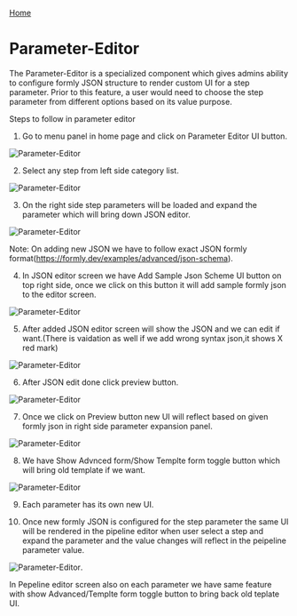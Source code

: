 [Home](readme.md)
# Parameter-Editor 
The Parameter-Editor is a specialized component which gives admins ability to configure formly JSON structure to render custom UI for a step parameter. Prior to this feature, a user would need to choose the step parameter from different options based on its value purpose.

Steps to follow in parameter editor

1) Go to menu panel in home page and click on Parameter Editor UI button. 

![Parameter-Editor](images/Home_Menu_ParameterScreen_Button.PNG)

2) Select any step from left side category list. 

![Parameter-Editor](images/Select_ParameterStep.PNG)

3) On the right side step parameters will be loaded and expand the parameter which will bring down JSON editor.

![Parameter-Editor](images/AfterClick_Parameter_Expansion_Panel.PNG)

Note: On adding new JSON we have to follow exact JSON formly format(https://formly.dev/examples/advanced/json-schema).

4) In JSON editor screen we have Add Sample Json Scheme UI button on top right side, once we click on this button it will add sample formly json to the editor screen. 

![Parameter-Editor](images/Add_Sample_Json_Schema_Button.PNG)

5) After added JSON editor screen will show the JSON and we can edit if want.(There is vaidation as well if we add wrong syntax json,it shows X red mark)

![Parameter-Editor](images/Json_Validation.PNG)

6) After JSON edit done click preview button.

![Parameter-Editor](images/parameter_editor.png) 

7) Once we click on Preview button new UI will reflect based on given formly json in right side parameter expansion panel.

![Parameter-Editor](images/Parameter_UI_Render.png) 

8) We have Show Advnced form/Show Templte form toggle button which will bring old template if we want.
  
  ![Parameter-Editor](images/Show_Adanvced_Show_Template.PNG) 

9) Each parameter has its own new UI.

10) Once new formly JSON is configured for the step parameter the same UI will be rendered in the pipeline editor when user select a step and expand the parameter and the value changes will reflect in the peipeline parameter value.

![Parameter-Editor](images/Pepeline_UI_with_parameter_JSON_added.png).

In Pepeline editor screen also on each parameter we have same feature with show Advanced/Templte form toggle button to bring back old teplate UI.

